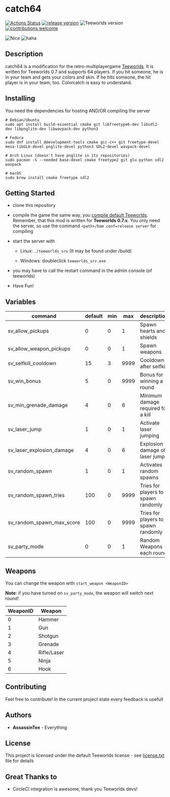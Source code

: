 # catch64
[![Actions Status](https://github.com/AssassinTee/catch64/workflows/Build/badge.svg)](https://github.com/AssassinTee/catch64/actions)
[![release version](https://img.shields.io/badge/releases-Unix%20%7C%20Windows%20%7C%20MacOS-brightgreen)](https://github.com/AssassinTee/catch64/releases)
![Teeworlds version](https://img.shields.io/badge/Teeworlds-0.7.5-brightgreen.svg)
[![contributions welcome](https://img.shields.io/badge/contributions-welcome-brightgreen.svg?style=flat)](https://github.com/AssassinTee/catch64/issues)

![Nice](https://i.imgur.com/nhr0NEl.png)
![haha](https://i.imgur.com/PNYZgvm.png)

## Description
catch64 is a modification for the retro-multiplayergame [Teeworlds](www.teeworlds.com).
It is written for Teeworlds 0.7 and supports 64 players.
If you hit someone, he is in your team and gets your colors and skin.
If he hits someone, the hit player is in your team, too.
Colorcatch is easy to understand.

## Installing

You need the dependencies for hosting AND/OR compiling the server

```
# Debian/Ubuntu
sudo apt install build-essential cmake git libfreetype6-dev libsdl2-dev libpnglite-dev libwavpack-dev python3

# Fedora
sudo dnf install @development-tools cmake gcc-c++ git freetype-devel mesa-libGLU-devel pnglite-devel python3 SDL2-devel wavpack-devel

# Arch Linux (doesn't have pnglite in its repositories)
sudo pacman -S --needed base-devel cmake freetype2 git glu python sdl2 wavpack

# macOS
sudo brew install cmake freetype sdl2
```

## Getting Started

* clone this repository

* compile the game the same way, you [compile default Teeworlds](https://www.teeworlds.com/?page=docs&wiki=compiling_everything). Remember, that this mod is written for **Teeworlds 0.7.x**. You only need the server, so use the command `<path>/bam conf=release server` for compiling

* start the server with

    * Linux: `./teeworlds_srv` (It may be found under /build)

    * Windows: doubleclick `teeworlds_srv.exe`

* you may have to call the restart command in the admin console (of teeworlds)

* Have Fun!

## Variables

| command                   | default | min | max  | description                         |
| ------------------------- | ------- | --- | ---- | ----------------------------------- |
| sv_allow_pickups          | 0       | 0   | 1    | Spawn hearts and shields            |
| sv_allow_weapon_pickups   | 0       | 0   | 1    | Spawn weapons                       |
| sv_selfkill_cooldown      | 15      | 3   | 9999 | Cooldown after selfkill             |
| sv_win_bonus              | 5       | 0   | 9999 | Bonus for winning a round           |
| sv_min_grenade_damage     | 4       | 0   | 6    | Minimum damage required for a kill  |
| sv_laser_jump             | 1       | 0   | 1    | Activate laser jumping              |
| sv_laser_explosion_damage | 4       | 0   | 6    | Explosion damage of laser jump      |
| sv_random_spawn           | 1       | 0   | 1    | Activates random spawns             |
| sv_random_spawn_tries     | 100     | 0   | 9999 | Tries for players to spawn randomly |
| sv_random_spawn_max_score | 100     | 0   | 9999 | Tries for players to spawn randomly |
| sv_party_mode             | 0       | 0   | 1    | Random Weapons each round           |

## Weapons

You can change the weapon with `start_weapon <WeaponID>`

**Note**: if you have turned on `sv_party_mode`, the weapon will switch next round!

| WeaponID | Weapon      |
| -------- | ----------  |
| 0        | Hammer      |
| 1        | Gun         |
| 2        | Shotgun     |
| 3        | Grenade     |
| 4        | Rifle/Laser |
| 5        | Ninja       |
| 6        | Hook        |

## Contributing

Feel free to contribute! In the current project state every feedback is usefull

## Authors

* **AssassinTee** - Everything

## License
This project is licensed under the default Teeworlds license - see [license.txt](https://github.com/AssassinTee/Teeworlds-Zod2/blob/master/license.txt) file for details

## Great Thanks to

* CircleCI integration is awesome, thank you Teeworlds devs!
